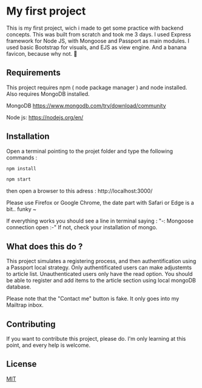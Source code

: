 # My first project
This is my first project, wich i made to get some practice with backend concepts.
This was built from scratch and took me 3 days.
I used Express framework for Node JS, with Mongoose and Passport as main modules.
I used basic Bootstrap for visuals, and EJS as view engine.
And a banana favicon, because why not. 🍌


## Requirements
This project requires npm ( node package manager ) and node installed.
Also requires MongoDB installed.

MongoDB 
https://www.mongodb.com/try/download/community

Node js:
https://nodejs.org/en/


## Installation
Open a terminal pointing to the projet folder and type the following commands :

```bash
npm install
```
```bash
npm start
```

then open a browser to this adress :
http://localhost:3000/

Please use Firefox or Google Chrome, the date part with Safari or Edge is a bit.. funky ~

If everything works you should see a line in terminal saying : "-: Mongoose connection open :-"
If not, check your installation of mongo.


## What does this do ?
This project simulates a registering process, and then authentification using a Passport local strategy.
Only authentificated users can make adjustemts to article list.
Unauthenticated users only have the read option.
You should be able to register and add items to the article section using local mongoDB database.

Please note that the "Contact me" button is fake.
It only goes into my Mailtrap inbox.


## Contributing
If you want to contribute this project, please do.
I'm only learning at this point, and every help is welcome.


## License
[MIT](https://choosealicense.com/licenses/mit/)
